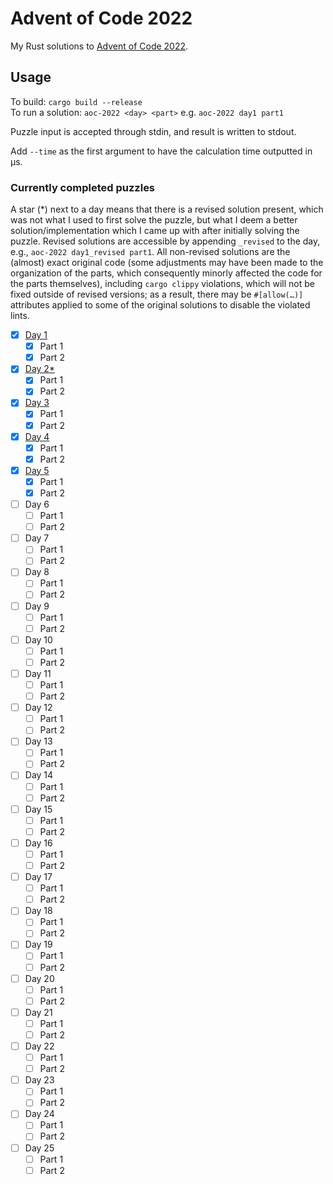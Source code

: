 # Advent of Code 2022
My Rust solutions to [Advent of Code 2022](https://adventofcode.com/2022).

## Usage
To build: `cargo build --release`  
To run a solution: `aoc-2022 <day> <part>` e.g. `aoc-2022 day1 part1`

Puzzle input is accepted through stdin, and result is written to stdout.

Add `--time` as the first argument to have the calculation time outputted in μs.

### Currently completed puzzles
A star (*) next to a day means that there is a revised solution present, which was not
what I used to first solve the puzzle, but what I deem a better solution/implementation
which I came up with after initially solving the puzzle. Revised solutions are accessible
by appending `_revised` to the day, e.g., `aoc-2022 day1_revised part1`. All non-revised
solutions are the (almost) exact original code (some adjustments may have been made to the
organization of the parts, which consequently minorly affected the code for the parts
themselves), including `cargo clippy` violations, which will not be fixed outside of
revised versions; as a result, there may be `#[allow(…)]` attributes applied to some of
the original solutions to disable the violated lints.

* [x] [Day 1](src/days/day1.rs)
  * [x] Part 1
  * [x] Part 2
* [x] [Day 2](src/days/day2.rs)[*](src/days/day2_revised.rs)
  * [x] Part 1
  * [x] Part 2
* [x] [Day 3](src/days/day3.rs)
  * [x] Part 1
  * [x] Part 2
* [x] [Day 4](src/days/day4.rs)
  * [x] Part 1
  * [x] Part 2
* [x] [Day 5](src/days/day5.rs)
  * [x] Part 1
  * [x] Part 2
* [ ] Day 6
  * [ ] Part 1
  * [ ] Part 2
* [ ] Day 7
  * [ ] Part 1
  * [ ] Part 2
* [ ] Day 8
  * [ ] Part 1
  * [ ] Part 2
* [ ] Day 9
  * [ ] Part 1
  * [ ] Part 2
* [ ] Day 10
  * [ ] Part 1
  * [ ] Part 2
* [ ] Day 11
  * [ ] Part 1
  * [ ] Part 2
* [ ] Day 12
  * [ ] Part 1
  * [ ] Part 2
* [ ] Day 13
  * [ ] Part 1
  * [ ] Part 2
* [ ] Day 14
  * [ ] Part 1
  * [ ] Part 2
* [ ] Day 15
  * [ ] Part 1
  * [ ] Part 2
* [ ] Day 16
  * [ ] Part 1
  * [ ] Part 2
* [ ] Day 17
  * [ ] Part 1
  * [ ] Part 2
* [ ] Day 18
  * [ ] Part 1
  * [ ] Part 2
* [ ] Day 19
  * [ ] Part 1
  * [ ] Part 2
* [ ] Day 20
  * [ ] Part 1
  * [ ] Part 2
* [ ] Day 21
  * [ ] Part 1
  * [ ] Part 2
* [ ] Day 22
  * [ ] Part 1
  * [ ] Part 2
* [ ] Day 23
  * [ ] Part 1
  * [ ] Part 2
* [ ] Day 24
  * [ ] Part 1
  * [ ] Part 2
* [ ] Day 25
  * [ ] Part 1
  * [ ] Part 2
